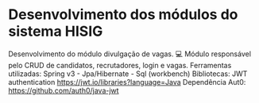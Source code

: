 # Desenvolvimento dos módulos do sistema HISIG 

Desenvolvimento do módulo divulgação de vagas. 💻
Módulo responsável pelo CRUD de candidatos, recrutadores, login e vagas. 
Ferramentas utilizadas: Spring v3 - Jpa/Hibernate - Sql (workbench)
Bibliotecas: JWT authentication https://jwt.io/libraries?language=Java
Dependência Aut0: https://github.com/auth0/java-jwt
